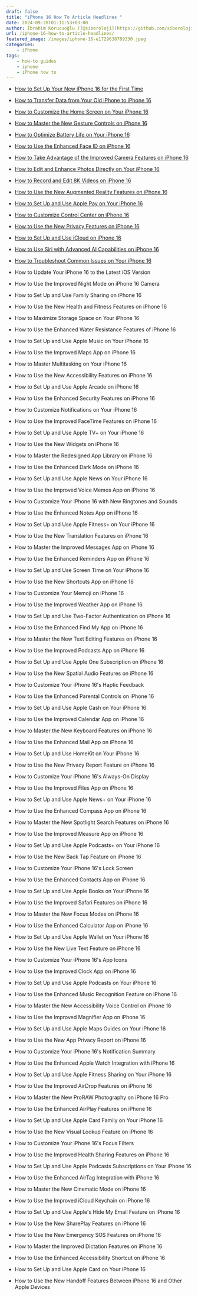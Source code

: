 ```yaml
---
draft: false
title: "iPhone 16 How To Article Headlines "
date: 2024-09-28T01:11:53+03:00
author: İbrahim Korucuoğlu ([@siberoloji](https://github.com/siberoloji))
url: /iphone-16-how-to-article-headlines/
featured_image: /images/iphone-16-e1729638789330.jpeg
categories:
    - iPhone
tags:
    - how-to guides
    - iphone
    - iPhone how to
---
```


* <a href="https://www.siberoloji.com/how-to-set-up-your-new-iphone-16-for-the-first-time-a-step-by-step-guide/">How to Set Up Your New iPhone 16 for the First Time</a>

* <a href="https://www.siberoloji.com/how-to-transfer-data-from-your-old-iphone-to-iphone-16/" target="_blank" rel="noopener" title="">How to Transfer Data from Your Old iPhone to iPhone 16</a>

* <a href="https://www.siberoloji.com/how-to-customize-iphone-16-home-screen/" target="_blank" rel="noopener" title="">How to Customize the Home Screen on Your iPhone 16</a>

* <a href="https://www.siberoloji.com/how-to-master-the-new-gesture-controls-on-iphone-16/" target="_blank" rel="noopener" title="">How to Master the New Gesture Controls on iPhone 16</a>

* <a href="https://www.siberoloji.com/how-to-optimizing-battery-life-on-your-iphone-16/" target="_blank" rel="noopener" title="">How to Optimize Battery Life on Your iPhone 16</a>

* <a href="https://www.siberoloji.com/how-to-use-the-enhanced-face-id-on-iphone-16/" target="_blank" rel="noopener" title="">How to Use the Enhanced Face ID on iPhone 16</a>

* <a href="https://www.siberoloji.com/how-to-take-advantage-of-the-improved-camera-features-on-iphone-16/" target="_blank" rel="noopener" title="">How to Take Advantage of the Improved Camera Features on iPhone 16</a>

* <a href="https://www.siberoloji.com/how-to-edit-and-enhance-photos-on-your-iphone-16/" target="_blank" rel="noopener" title="">How to Edit and Enhance Photos Directly on Your iPhone 16</a>

* <a href="https://www.siberoloji.com/how-to-record-and-edit-8k-videos-on-iphone-16/" target="_blank" rel="noopener" title="">How to Record and Edit 8K Videos on iPhone 16</a>

* <a href="https://www.siberoloji.com/how-to-use-the-new-augmented-reality-features-on-iphone-16/" target="_blank" rel="noopener" title="">How to Use the New Augmented Reality Features on iPhone 16</a>

* <a href="https://www.siberoloji.com/how-to-set-up-and-use-apple-pay-on-your-iphone-16/" target="_blank" rel="noopener" title="">How to Set Up and Use Apple Pay on Your iPhone 16</a>

* <a href="https://www.siberoloji.com/how-to-customize-the-control-center-on-your-iphone-16/" target="_blank" rel="noopener" title="">How to Customize Control Center on iPhone 16</a>

* <a href="https://www.siberoloji.com/how-to-use-the-new-privacy-features-on-iphone-16/" target="_blank" rel="noopener" title="">How to Use the New Privacy Features on iPhone 16</a>

* <a href="https://www.siberoloji.com/how-to-set-up-and-use-icloud-on-iphone-16-a-step-by-step-guide/" target="_blank" rel="noopener" title="">How to Set Up and Use iCloud on iPhone 16</a>

* <a href="https://www.siberoloji.com/how-to-use-siri-with-advanced-ai-capabilities-on-iphone-16/" target="_blank" rel="noopener" title="">How to Use Siri with Advanced AI Capabilities on iPhone 16</a>

* <a href="https://www.siberoloji.com/how-to-troubleshoot-common-issues-on-your-iphone-16/" target="_blank" rel="noopener" title="">How to Troubleshoot Common Issues on Your iPhone 16</a>

* How to Update Your iPhone 16 to the Latest iOS Version

* How to Use the Improved Night Mode on iPhone 16 Camera

* How to Set Up and Use Family Sharing on iPhone 16

* How to Use the New Health and Fitness Features on iPhone 16

* How to Maximize Storage Space on Your iPhone 16

* How to Use the Enhanced Water Resistance Features of iPhone 16

* How to Set Up and Use Apple Music on Your iPhone 16

* How to Use the Improved Maps App on iPhone 16

* How to Master Multitasking on Your iPhone 16

* How to Use the New Accessibility Features on iPhone 16

* How to Set Up and Use Apple Arcade on iPhone 16

* How to Use the Enhanced Security Features on iPhone 16

* How to Customize Notifications on Your iPhone 16

* How to Use the Improved FaceTime Features on iPhone 16

* How to Set Up and Use Apple TV+ on Your iPhone 16

* How to Use the New Widgets on iPhone 16

* How to Master the Redesigned App Library on iPhone 16

* How to Use the Enhanced Dark Mode on iPhone 16

* How to Set Up and Use Apple News on Your iPhone 16

* How to Use the Improved Voice Memos App on iPhone 16

* How to Customize Your iPhone 16 with New Ringtones and Sounds

* How to Use the Enhanced Notes App on iPhone 16

* How to Set Up and Use Apple Fitness+ on Your iPhone 16

* How to Use the New Translation Features on iPhone 16

* How to Master the Improved Messages App on iPhone 16

* How to Use the Enhanced Reminders App on iPhone 16

* How to Set Up and Use Screen Time on Your iPhone 16

* How to Use the New Shortcuts App on iPhone 16

* How to Customize Your Memoji on iPhone 16

* How to Use the Improved Weather App on iPhone 16

* How to Set Up and Use Two-Factor Authentication on iPhone 16

* How to Use the Enhanced Find My App on iPhone 16

* How to Master the New Text Editing Features on iPhone 16

* How to Use the Improved Podcasts App on iPhone 16

* How to Set Up and Use Apple One Subscription on iPhone 16

* How to Use the New Spatial Audio Features on iPhone 16

* How to Customize Your iPhone 16's Haptic Feedback

* How to Use the Enhanced Parental Controls on iPhone 16

* How to Set Up and Use Apple Cash on Your iPhone 16

* How to Use the Improved Calendar App on iPhone 16

* How to Master the New Keyboard Features on iPhone 16

* How to Use the Enhanced Mail App on iPhone 16

* How to Set Up and Use HomeKit on Your iPhone 16

* How to Use the New Privacy Report Feature on iPhone 16

* How to Customize Your iPhone 16's Always-On Display

* How to Use the Improved Files App on iPhone 16

* How to Set Up and Use Apple News+ on Your iPhone 16

* How to Use the Enhanced Compass App on iPhone 16

* How to Master the New Spotlight Search Features on iPhone 16

* How to Use the Improved Measure App on iPhone 16

* How to Set Up and Use Apple Podcasts+ on Your iPhone 16

* How to Use the New Back Tap Feature on iPhone 16

* How to Customize Your iPhone 16's Lock Screen

* How to Use the Enhanced Contacts App on iPhone 16

* How to Set Up and Use Apple Books on Your iPhone 16

* How to Use the Improved Safari Features on iPhone 16

* How to Master the New Focus Modes on iPhone 16

* How to Use the Enhanced Calculator App on iPhone 16

* How to Set Up and Use Apple Wallet on Your iPhone 16

* How to Use the New Live Text Feature on iPhone 16

* How to Customize Your iPhone 16's App Icons

* How to Use the Improved Clock App on iPhone 16

* How to Set Up and Use Apple Podcasts on Your iPhone 16

* How to Use the Enhanced Music Recognition Feature on iPhone 16

* How to Master the New Accessibility Voice Control on iPhone 16

* How to Use the Improved Magnifier App on iPhone 16

* How to Set Up and Use Apple Maps Guides on Your iPhone 16

* How to Use the New App Privacy Report on iPhone 16

* How to Customize Your iPhone 16's Notification Summary

* How to Use the Enhanced Apple Watch Integration with iPhone 16

* How to Set Up and Use Apple Fitness Sharing on Your iPhone 16

* How to Use the Improved AirDrop Features on iPhone 16

* How to Master the New ProRAW Photography on iPhone 16 Pro

* How to Use the Enhanced AirPlay Features on iPhone 16

* How to Set Up and Use Apple Card Family on Your iPhone 16

* How to Use the New Visual Lookup Feature on iPhone 16

* How to Customize Your iPhone 16's Focus Filters

* How to Use the Improved Health Sharing Features on iPhone 16

* How to Set Up and Use Apple Podcasts Subscriptions on Your iPhone 16

* How to Use the Enhanced AirTag Integration with iPhone 16

* How to Master the New Cinematic Mode on iPhone 16

* How to Use the Improved iCloud Keychain on iPhone 16

* How to Set Up and Use Apple's Hide My Email Feature on iPhone 16

* How to Use the New SharePlay Features on iPhone 16

* How to Use the New Emergency SOS Features on iPhone 16

* How to Master the Improved Dictation Features on iPhone 16

* How to Use the Enhanced Accessibility Shortcut on iPhone 16

* How to Set Up and Use Apple Card on Your iPhone 16

* How to Use the New Handoff Features Between iPhone 16 and Other Apple Devices


